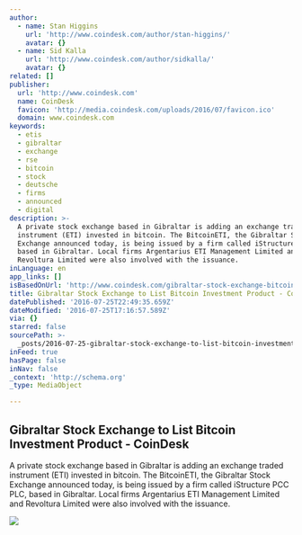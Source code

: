 ```yaml
---
author:
  - name: Stan Higgins
    url: 'http://www.coindesk.com/author/stan-higgins/'
    avatar: {}
  - name: Sid Kalla
    url: 'http://www.coindesk.com/author/sidkalla/'
    avatar: {}
related: []
publisher:
  url: 'http://www.coindesk.com'
  name: CoinDesk
  favicon: 'http://media.coindesk.com/uploads/2016/07/favicon.ico'
  domain: www.coindesk.com
keywords:
  - etis
  - gibraltar
  - exchange
  - rse
  - bitcoin
  - stock
  - deutsche
  - firms
  - announced
  - digital
description: >-
  A private stock exchange based in Gibraltar is adding an exchange traded
  instrument (ETI) invested in bitcoin. The BitcoinETI, the Gibraltar Stock
  Exchange announced today, is being issued by a firm called iStructure PCC PLC,
  based in Gibraltar. Local firms Argentarius ETI Management Limited and
  Revoltura Limited were also involved with the issuance.
inLanguage: en
app_links: []
isBasedOnUrl: 'http://www.coindesk.com/gibraltar-stock-exchange-bitcoin-investment-product/'
title: Gibraltar Stock Exchange to List Bitcoin Investment Product - CoinDesk
datePublished: '2016-07-25T22:49:35.659Z'
dateModified: '2016-07-25T17:16:57.589Z'
via: {}
starred: false
sourcePath: >-
  _posts/2016-07-25-gibraltar-stock-exchange-to-list-bitcoin-investment-product.md
inFeed: true
hasPage: false
inNav: false
_context: 'http://schema.org'
_type: MediaObject

---
```

<article style=""><h1>Gibraltar Stock Exchange to List Bitcoin Investment Product - CoinDesk</h1><p>A private stock exchange based in Gibraltar is adding an exchange traded instrument (ETI) invested in bitcoin. The BitcoinETI, the Gibraltar Stock Exchange announced today, is being issued by a firm called iStructure PCC PLC, based in Gibraltar. Local firms Argentarius ETI Management Limited and Revoltura Limited were also involved with the issuance.</p><img src="https://media.coindesk.com/uploads/2016/07/Gibraltar.jpg" /></article>